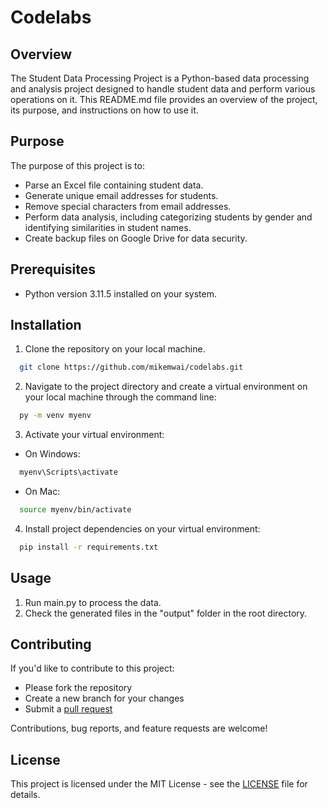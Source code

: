 # Codelabs 

## Overview

The Student Data Processing Project is a Python-based data processing and analysis project designed to handle student data and perform various operations on it. This README.md file provides an overview of the project, its purpose, and instructions on how to use it.

## Purpose

The purpose of this project is to:

- Parse an Excel file containing student data.
- Generate unique email addresses for students.
- Remove special characters from email addresses.
- Perform data analysis, including categorizing students by gender and identifying similarities in student names.
- Create backup files on Google Drive for data security.

## Prerequisites
- Python version 3.11.5 installed on your system.

## Installation

1. Clone the repository on your local machine.

 ```sh 
   git clone https://github.com/mikemwai/codelabs.git
 ```

2. Navigate to the project directory and create a virtual environment on your local machine through the command line: 

 ```sh 
   py -m venv myenv
 ```

3. Activate your virtual environment:

  - On Windows:

 ```sh 
   myenv\Scripts\activate
 ```

  - On Mac:

 ```sh 
   source myenv/bin/activate
 ```

4. Install project dependencies on your virtual environment:

 ```sh
   pip install -r requirements.txt
 ```

## Usage

1. Run main.py to process the data.
2. Check the generated files in the "output" folder in the root directory.

## Contributing

If you'd like to contribute to this project:
- Please fork the repository
- Create a new branch for your changes
- Submit a [pull request](https://github.com/mikemwai/codelabs/pulls) 

Contributions, bug reports, and feature requests are welcome!

## License
This project is licensed under the MIT License - see the [LICENSE](LICENSE) file for details.
